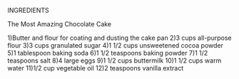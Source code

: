 INGREDIENTS

The Most Amazing Chocolate Cake

1)Butter and flour for coating and dusting the cake pan
2)3 cups all-purpose flour
3)3 cups granulated sugar
4)1 1/2 cups unsweetened cocoa powder
5)1 tablespoon baking soda
6)1 1/2 teaspoons baking powder
7)1 1/2 teaspoons salt
8)4 large eggs
9)1 1/2 cups buttermilk
10)1 1/2 cups warm water
11)1/2 cup vegetable oil
12)2 teaspoons vanilla extract
